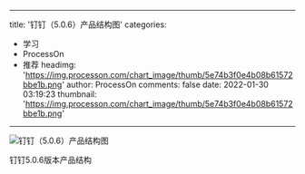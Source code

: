 
---
title: '钉钉（5.0.6）产品结构图'
categories: 
 - 学习
 - ProcessOn
 - 推荐
headimg: 'https://img.processon.com/chart_image/thumb/5e74b3f0e4b08b61572bbe1b.png'
author: ProcessOn
comments: false
date: 2022-01-30 03:19:23
thumbnail: 'https://img.processon.com/chart_image/thumb/5e74b3f0e4b08b61572bbe1b.png'
---

<div>   
<img class="thumb" alt="钉钉（5.0.6）产品结构图" src="https://img.processon.com/chart_image/thumb/5e74b3f0e4b08b61572bbe1b.png" referrerpolicy="no-referrer">
<p>钉钉5.0.6版本产品结构</p>  
</div>
            